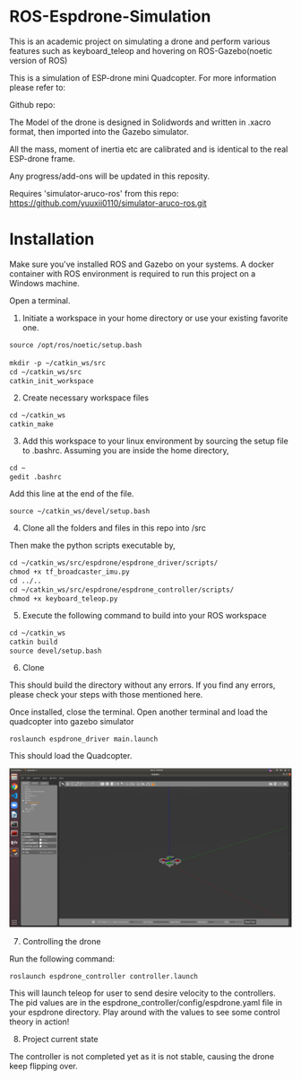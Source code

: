 # ROS-Espdrone-Simulation
This is an academic project on simulating a drone and perform various features such as keyboard_teleop and hovering on ROS-Gazebo(noetic version of ROS)

This is a simulation of ESP-drone mini Quadcopter. For more information please refer to:

Github repo:


The Model of the drone is designed in Solidwords and written in .xacro format, then imported into the Gazebo simulator.

All the mass, moment of inertia etc are calibrated and is identical to the real ESP-drone frame.

Any progress/add-ons will be updated in this reposity.

Requires 'simulator-aruco-ros' from this repo: https://github.com/yuuxii0110/simulator-aruco-ros.git

# Installation #

Make sure you've installed ROS and Gazebo on your systems. A docker container with ROS environment is required to run this project on a Windows machine.

Open a terminal.
1. Initiate a workspace in your home directory or use your existing favorite one.
```
source /opt/ros/noetic/setup.bash 

mkdir -p ~/catkin_ws/src
cd ~/catkin_ws/src
catkin_init_workspace
```

2. Create necessary workspace files
```
cd ~/catkin_ws
catkin_make
```

3. Add this workspace to your linux environment by sourcing the setup file to .bashrc. Assuming you are inside the home directory, 
```
cd ~
gedit .bashrc
```
Add this line at the end of the file.
```
source ~/catkin_ws/devel/setup.bash
```

4. Clone all the folders and files in this repo into /src

Then make the python scripts executable by,
```
cd ~/catkin_ws/src/espdrone/espdrone_driver/scripts/
chmod +x tf_broadcaster_imu.py
cd ../..
cd ~/catkin_ws/src/espdrone/espdrone_controller/scripts/
chmod +x keyboard_teleop.py

```

5. Execute the following command to build into your ROS workspace
```
cd ~/catkin_ws
catkin build
source devel/setup.bash
```

6. Clone 

This should build the directory without any errors. If you find any errors, please check your steps with those mentioned here.

Once installed, close the terminal. Open another terminal and load the quadcopter into gazebo simulator
```
roslaunch espdrone_driver main.launch
```

This should load the Quadcopter.

![Image](https://github.com/Junszz/espdrone/blob/main/Image.png)

7. Controlling the drone

Run the following command:
```
roslaunch espdrone_controller controller.launch
```
This will launch teleop for user to send desire velocity to the controllers.
The pid values are in the espdrone_controller/config/espdrone.yaml file in your espdrone directory. Play around with the values to see some control theory in action!

8. Project current state

The controller is not completed yet as it is not stable, causing the drone keep flipping over.



